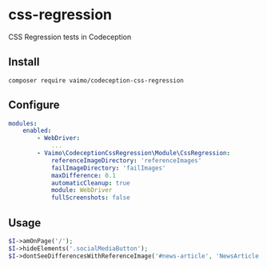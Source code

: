 css-regression
==============
CSS Regression tests in Codeception

Install
-------
```shell
composer require vaimo/codeception-css-regression
```

Configure
---------
```yaml
modules:
    enabled:
        - WebDriver:
            ...
        - Vaimo\CodeceptionCssRegression\Module\CssRegression:
            referenceImageDirectory: 'referenceImages'
            failImageDirectory: 'failImages'
            maxDifference: 0.1
            automaticCleanup: true
            module: WebDriver
            fullScreenshots: false
```


Usage
-----
```php
$I->amOnPage('/');
$I->hideElements('.socialMediaButton');
$I->dontSeeDifferencesWithReferenceImage('#news-article', 'NewsArticle');
```

